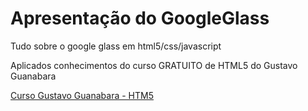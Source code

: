 # Apresentação do GoogleGlass
Tudo sobre o google glass em html5/css/javascript
 
 Aplicados conhecimentos do curso GRATUITO de HTML5 do Gustavo Guanabara 
 
 [ Curso Gustavo Guanabara - HTM5 ](https://www.youtube.com/playlist?list=PLHz_AreHm4dlAnJ_jJtV29RFxnPHDuk9o)


